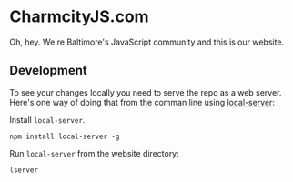 # CharmcityJS.com

Oh, hey.
We're Baltimore's JavaScript community and this is our website.

## Development

To see your changes locally you need to serve the repo as a web server.
Here's one way of doing that from the comman line using [local-server](https://www.npmjs.com/package/local-server):

Install `local-server`.

```
npm install local-server -g
```

Run `local-server` from the website directory:

```
lserver
```
